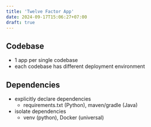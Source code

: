 ```yaml
---
title: 'Twelve Factor App'
date: 2024-09-17T15:06:27+07:00
draft: true
---
```


## Codebase

- 1 app per single codebase
- each codebase has different deployment environment

## Dependencies

- explicitly declare dependencies
  - requirements.txt (Python), maven/gradle (Java)
- isolate dependencies
  - venv (python), Docker (universal)


